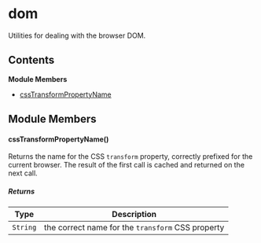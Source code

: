 
# dom

Utilities for dealing with the browser DOM.

## Contents

**Module Members**
- [cssTransformPropertyName](#cssTransformPropertyName)

## Module Members
#### <a name="cssTransformPropertyName"></a>cssTransformPropertyName()
Returns the name for the CSS `transform` property, correctly prefixed for the current browser. The
result of the first call is cached and returned on the next call.

##### Returns
| Type | Description |
| ---- | ----------- |
| `String` | the correct name for the `transform` CSS property |
